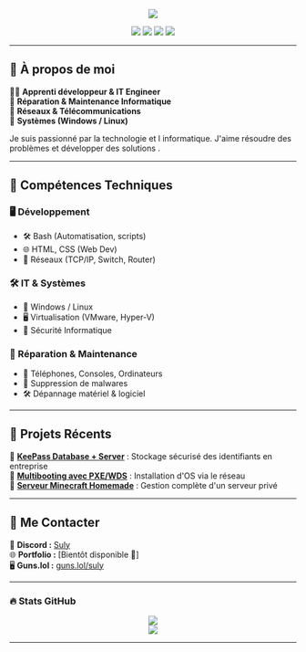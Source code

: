 <!-- Bannière -->
<p align="center">
  <img src="https://readme-headers.vercel.app/api?text=Hello%20👋,%20I'm%20Suly&color=gradient" />
</p>

<p align="center">
  <img src="https://img.shields.io/badge/Code-C%2B%2B-blue?style=for-the-badge&logo=c%2B%2B&logoColor=white" />
  <img src="https://img.shields.io/badge/Code-Python-yellow?style=for-the-badge&logo=python&logoColor=white" />
  <img src="https://img.shields.io/badge/OS-Windows-blue?style=for-the-badge&logo=windows&logoColor=white" />
  <img src="https://img.shields.io/badge/OS-Linux-lightgrey?style=for-the-badge&logo=linux&logoColor=white" />
</p>

---

## 🌟 À propos de moi
👨‍💻 **Apprenti développeur & IT Engineer**  
🔧 **Réparation & Maintenance Informatique**  
📡 **Réseaux & Télécommunications**  
💾 **Systèmes (Windows / Linux)**  

Je suis passionné par la technologie et l informatique. J'aime résoudre des problèmes et développer des solutions .

---

## 🚀 Compétences Techniques

### 🖥️ Développement
- 🛠️ Bash (Automatisation, scripts)
- 🌐 HTML, CSS (Web Dev)
- 🔌 Réseaux (TCP/IP, Switch, Router)

### 🛠️ IT & Systèmes
- 💾 Windows / Linux
- 🖥️ Virtualisation (VMware, Hyper-V)
- 🔐 Sécurité Informatique

### 🔧 Réparation & Maintenance
- 📱 Téléphones, Consoles, Ordinateurs
- 🦠 Suppression de malwares
- 🛠️ Dépannage matériel & logiciel

---

## 📂 Projets Récents

📌 **[KeePass Database + Server](#)** : Stockage sécurisé des identifiants en entreprise  
📌 **[Multibooting avec PXE/WDS](#)** : Installation d'OS via le réseau  
📌 **[Serveur Minecraft Homemade](#)** : Gestion complète d'un serveur privé  

---

## 📡 Me Contacter

💬 **Discord :** [Suly](https://discord.com/users/1017441995196739685)  
🌐 **Portfolio :** [Bientôt disponible 🚧]  
🖥️ **Guns.lol :** [guns.lol/suly](https://guns.lol/suly)  

---

### 🔥 Stats GitHub

<p align="center">
  <img src="https://github-readme-stats.vercel.app/api?username=SulyDev&show_icons=true&theme=radical" />
  <br>
  <img src="https://github-readme-streak-stats.herokuapp.com/?user=SulyDev&theme=radical" />
</p>

---

